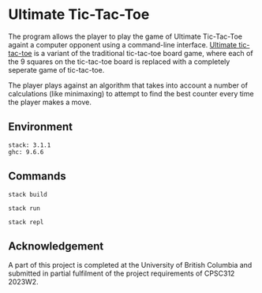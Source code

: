 # Ultimate Tic-Tac-Toe

The program allows the player to play the game of Ultimate Tic-Tac-Toe againt a
computer opponent using a command-line interface.
[Ultimate tic-tac-toe](https://en.wikipedia.org/wiki/Ultimate_tic-tac-toe) is a
variant of the traditional tic-tac-toe board game, where each of the 9 squares
on the tic-tac-toe board is replaced with a completely seperate game of
tic-tac-toe.

The player plays against an algorithm that takes into account a number of
calculations (like minimaxing) to attempt to find the best counter every time
the player makes a move.

## Environment

```
stack: 3.1.1
ghc: 9.6.6
```

## Commands

```shell
stack build

stack run

stack repl
```

## Acknowledgement

A part of this project is completed at the University of British Columbia and
submitted in partial fulfilment of the project requirements of CPSC312 2023W2.
